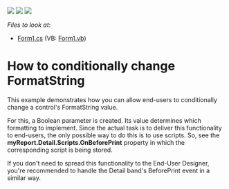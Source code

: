 <!-- default badges list -->
![](https://img.shields.io/endpoint?url=https://codecentral.devexpress.com/api/v1/VersionRange/128599013/10.2.3%2B)
[![](https://img.shields.io/badge/Open_in_DevExpress_Support_Center-FF7200?style=flat-square&logo=DevExpress&logoColor=white)](https://supportcenter.devexpress.com/ticket/details/E1182)
[![](https://img.shields.io/badge/📖_How_to_use_DevExpress_Examples-e9f6fc?style=flat-square)](https://docs.devexpress.com/GeneralInformation/403183)
<!-- default badges end -->
<!-- default file list -->
*Files to look at*:

* [Form1.cs](./CS/Form1.cs) (VB: [Form1.vb](./VB/Form1.vb))
<!-- default file list end -->
# How to conditionally change FormatString


<p>This example demonstrates how you can allow end-users to conditionally change a control's FormatString value.</p><p>For this, a Boolean parameter is created. Its value determines which formatting to implement. Since the actual task is to deliver this functionality to end-users, the only possible way to do this is to use scripts. So, see the <strong>myReport.Detail.Scripts.OnBeforePrint</strong> property in which the corresponding script is being stored.</p><p>If you don't need to spread this functionality to the End-User Designer, you're recommended to handle the Detail band's BeforePrint event in a similar way.</p>

<br/>


